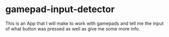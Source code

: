 # gamepad-input-detector
This is an App that I will make to work with gamepads and tell me the input of what button was pressed as well as give me some more info.
